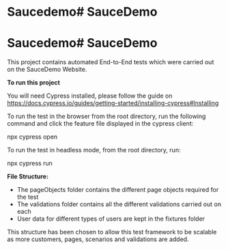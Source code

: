 # Saucedemo# SauceDemo

# Saucedemo# SauceDemo

This project contains automated End-to-End tests which were carried out on the SauceDemo Website.

**To run this project**

You will need Cypress installed, please follow the guide on https://docs.cypress.io/guides/getting-started/installing-cypress#Installing

To run the test in the browser from the root directory, run the following command and click the feature file displayed in the cypress client:

npx cypress open

To run the test in headless mode, from the root directory, run:

npx cypress run

**File Structure:**

- The pageObjects folder contains the different page objects required for the test
- The validations folder contains all the different validations carried out on each
- User data for different types of users are kept in the fixtures folder

This structure has been chosen to allow this test framework to be scalable as more customers, pages, scenarios and validations are added.